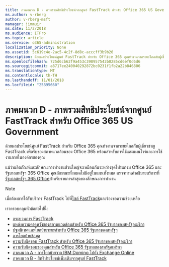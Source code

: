 ```yaml
---
title: ภาคผนวก D - ภาพรวมสิทธิประโยชน์จากศูนย์ FastTrack สำหรับ Office 365 US Government
ms.author: v-rberg
author: v-rberg-msft
manager: jimmuir
ms.date: 11/2/2018
ms.audience: ITPro
ms.topic: article
ms.service: o365-administration
localization_priority: None
ms.assetid: 5c619c4e-2ac5-4c2f-8d8c-acccff3b9b20
description: ด้วยผลประโยชน์ศูนย์ FastTrack สำหรับ Office 365 คุณทำงานจากระยะไกลกับผู้เชี่ยวชาญ FastTrack เพื่อรับของสภาพแวดล้อมของ Office 365 พร้อมสำหรับการใช้และแผนไวร์และการใช้งานภายในองค์กรของคุณ
ms.openlocfilehash: 725d6cb62f9a453c398957542b0285cd6ef0d6d6
ms.sourcegitcommit: a8717ee240040292872bc0231f1fb2a22b846806
ms.translationtype: MT
ms.contentlocale: th-TH
ms.lasthandoff: 11/01/2018
ms.locfileid: "25895660"
---
```

# <a name="appendix-d---fasttrack-center-benefit-overview-for-office-365-us-government"></a>ภาคผนวก D - ภาพรวมสิทธิประโยชน์จากศูนย์ FastTrack สำหรับ Office 365 US Government

ด้วยผลประโยชน์ศูนย์ FastTrack สำหรับ Office 365 คุณทำงานจากระยะไกลกับผู้เชี่ยวชาญ FastTrack เพื่อรับของสภาพแวดล้อมของ Office 365 พร้อมสำหรับการใช้และแผนไวร์และการใช้งานภายในองค์กรของคุณ 
  
แม้ว่าผลิตภัณฑ์และลักษณะการทำงานส่วนใหญ่จะเหมือนกันระหว่างชุดโปรแกรม Office 365 และรัฐบาลสหรัฐฯ 365 Office คุณลักษณะทั้งหมดไม่มีอยู่ในแผนทั้งหมด ตรวจทานคำอธิบายบริการที่[รัฐบาลสหรัฐฯ 365 Office](https://aka.ms/aboutgovcloud)สำหรับรายการล่าสุดของลักษณะการทำงาน

> [!NOTE]
> เมื่อต้องการได้รับบริการ FastTrack ไปที่[ไซต์ FastTrack](https://go.microsoft.com/fwlink/?linkid=780698)และร้องขอความช่วยเหลือ  

เราครอบคลุมหัวข้อต่อไปนี้:
- [กระบวนการ FastTrack](O365-fasttrack-process.md) 
- [แหล่งความคาดหวังของสภาพแวดล้อมสำหรับ Office 365 รัฐบาลของสหรัฐอเมริกา](US-Gov-appendix-source-environment-expectations.md)   
- [ปฐมนิเทศและโยกย้ายระยะสำหรับ Office 365 รัฐบาลของสหรัฐฯ](US-Gov-appendix-onboarding-and-migration.md)
- [การโยกย้ายข้อมูล](O365-data-migration.md)    
- [ความรับผิดชอบ FastTrack สำหรับ Office 365 รัฐบาลของสหรัฐอเมริกา](US-Gov-appendix-fasttrack-responsibilities.md)   
- [ความรับผิดชอบของคุณสำหรับ Office 365 รัฐบาลของสหรัฐอเมริกา](US-Gov-appendix-your-responsibilities.md) 
- [ภาคผนวก A - การโยกย้ายจาก IBM Domino ไปยัง Exchange Online](O365-from-ibm-domino-to-exchange-online.md)   
- [ภาคผนวก B - สิทธิประโยชน์เพิ่มเติมจากศูนย์ FastTrack](O365-fasttrack-additional-benefits.md)


